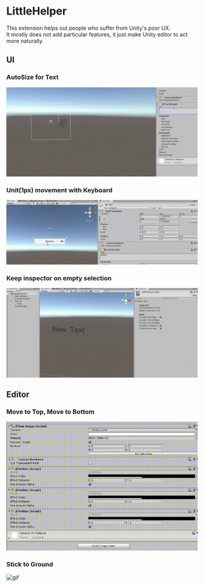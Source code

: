 LittleHelper
====

This extension helps out people who suffer from Unity's poor UX.<br>
It mostly does not add particular features, it just make Unity editor to act more naturally.

UI
----
### AutoSize for Text
![gif](gif/autofit.gif)

### Unit(1px) movement with Keyboard
![gif](gif/ui_arrow.gif)

### Keep inspector on empty selection
![gif](gif/keep_selection.gif)

Editor
----
### Move to Top, Move to Bottom
![gif](gif/move_to_top.gif)

### Stick to Ground
![gif](gif/stick_to_ground.gif)